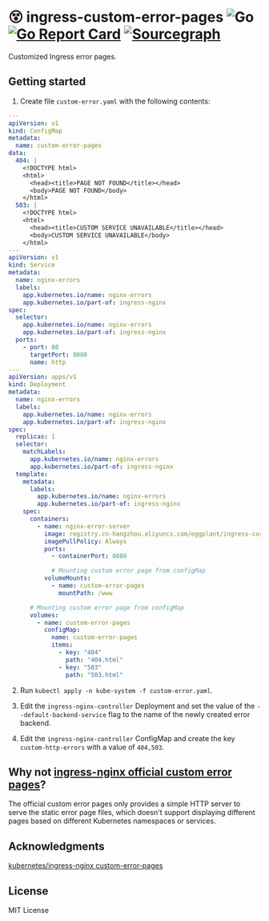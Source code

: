 # 😵 ingress-custom-error-pages ![Go](https://github.com/wuhan005/ingress-custom-error-pages/workflows/Go/badge.svg) [![Go Report Card](https://goreportcard.com/badge/github.com/wuhan005/ingress-custom-error-pages)](https://goreportcard.com/report/github.com/wuhan005/ingress-custom-error-pages) [![Sourcegraph](https://img.shields.io/badge/view%20on-Sourcegraph-brightgreen.svg?logo=sourcegraph)](https://sourcegraph.com/github.com/wuhan005/go-template)

Customized Ingress error pages.

## Getting started

1. Create file `custom-error.yaml` with the following contents:

```yaml
---
apiVersion: v1
kind: ConfigMap
metadata:
  name: custom-error-pages
data:
  404: |
    <!DOCTYPE html>
    <html>
      <head><title>PAGE NOT FOUND</title></head>
      <body>PAGE NOT FOUND</body>
    </html>
  503: |
    <!DOCTYPE html>
    <html>
      <head><title>CUSTOM SERVICE UNAVAILABLE</title></head>
      <body>CUSTOM SERVICE UNAVAILABLE</body>
    </html>
---
apiVersion: v1
kind: Service
metadata:
  name: nginx-errors
  labels:
    app.kubernetes.io/name: nginx-errors
    app.kubernetes.io/part-of: ingress-nginx
spec:
  selector:
    app.kubernetes.io/name: nginx-errors
    app.kubernetes.io/part-of: ingress-nginx
  ports:
    - port: 80
      targetPort: 8080
      name: http
---
apiVersion: apps/v1
kind: Deployment
metadata:
  name: nginx-errors
  labels:
    app.kubernetes.io/name: nginx-errors
    app.kubernetes.io/part-of: ingress-nginx
spec:
  replicas: 1
  selector:
    matchLabels:
      app.kubernetes.io/name: nginx-errors
      app.kubernetes.io/part-of: ingress-nginx
  template:
    metadata:
      labels:
        app.kubernetes.io/name: nginx-errors
        app.kubernetes.io/part-of: ingress-nginx
    spec:
      containers:
        - name: nginx-error-server
          image: registry.cn-hangzhou.aliyuncs.com/eggplant/ingress-custom-error-pages:latest
          imagePullPolicy: Always
          ports:
            - containerPort: 8080

            # Mounting custom error page from configMap
          volumeMounts:
            - name: custom-error-pages
              mountPath: /www

      # Mounting custom error page from configMap
      volumes:
        - name: custom-error-pages
          configMap:
            name: custom-error-pages
            items:
              - key: "404"
                path: "404.html"
              - key: "503"
                path: "503.html"
```

2. Run `kubectl apply -n kube-system -f custom-error.yaml`.

3. Edit the `ingress-nginx-controller` Deployment and set the value of the `--default-backend-service` flag to the name
   of the newly created error backend.

4. Edit the `ingress-nginx-controller` ConfigMap and create the key `custom-http-errors` with a value of `404,503`.

## Why not [ingress-nginx official custom error pages](https://github.com/kubernetes/ingress-nginx/tree/main/images/custom-error-pages)?

The official custom error pages only provides a simple HTTP server to serve the static error page files, which doesn't
support displaying different pages based on different Kubernetes namespaces or services.

## Acknowledgments

[kubernetes/ingress-nginx custom-error-pages](https://github.com/kubernetes/ingress-nginx/tree/main/images/custom-error-pages)

## License

MIT License
